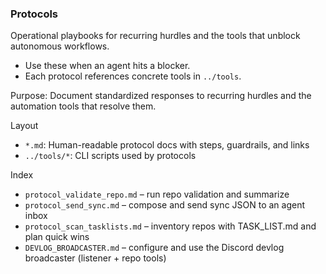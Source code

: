 ### Protocols

Operational playbooks for recurring hurdles and the tools that unblock autonomous workflows.

- Use these when an agent hits a blocker.
- Each protocol references concrete tools in `../tools`.

Purpose: Document standardized responses to recurring hurdles and the automation tools that resolve them.

Layout
- `*.md`: Human-readable protocol docs with steps, guardrails, and links
- `../tools/*`: CLI scripts used by protocols

Index
- `protocol_validate_repo.md` – run repo validation and summarize
- `protocol_send_sync.md` – compose and send sync JSON to an agent inbox
- `protocol_scan_tasklists.md` – inventory repos with TASK_LIST.md and plan quick wins
- `DEVLOG_BROADCASTER.md` – configure and use the Discord devlog broadcaster (listener + repo tools)


